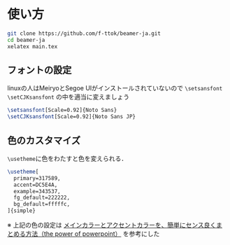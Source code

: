 # 使い方

```bash
git clone https://github.com/f-ttok/beamer-ja.git
cd beamer-ja
xelatex main.tex
```

## フォントの設定
linuxの人はMeiryoとSegoe UIがインストールされていないので `\setsansfont` `\setCJKsansfont` の中を適当に変えましょう

```latex
\setsansfont[Scale=0.92]{Noto Sans}
\setCJKsansfont[Scale=0.92]{Noto Sans JP}
```

## 色のカスタマイズ
`\usetheme`に色をわたすと色を変えられる．

```latex
\usetheme[
  primary=317589,
  accent=DC5E4A,
  example=343537,
  fg_default=222222,
  bg_default=fffffc,
]{simple}
```

※ 上記の色の設定は [メインカラーとアクセントカラーを、簡単にセンス良くまとめる方法（the power of powerpoint）](http://thepopp.com/easy-and-good-way-to-choose-colors-for-powerpoint/) を参考にした
